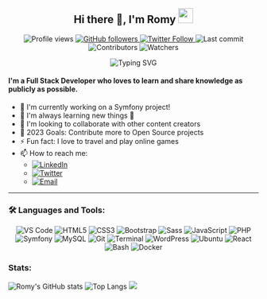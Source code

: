 
<h2 align="center">Hi there 👋, I'm Romy <img src="https://media.giphy.com/media/hvRJCLFzcasrR4ia7z/giphy.gif" width="30px"></h2>

<p align="center">
  <img src="https://komarev.com/ghpvc/?username=romyklk&color=blueviolet" alt="Profile views">
  <a href="https://github.com/romyklk?tab=followers">
    <img src="https://img.shields.io/github/followers/romyklk?label=Followers&style=social" alt="GitHub followers">
  </a>
  <a href="https://twitter.com/romyklk">
    <img src="https://img.shields.io/twitter/follow/romyklk?style=social" alt="Twitter Follow">
  </a>
  <img src="https://img.shields.io/github/last-commit/romyklk/romyklk?style=flat-square&color=success" alt="Last commit">
  <img src="https://img.shields.io/github/contributors/romyklk/romyklk?style=flat-square&color=orange" alt="Contributors">
  <img src="https://img.shields.io/github/watchers/romyklk/romyklk?style=flat-square&color=blue" alt="Watchers">
</p>

<p align="center">
  <img src="https://readme-typing-svg.herokuapp.com?color=36BCF7FF&center=true&vCenter=true&width=500&lines=Full+Stack+Developer;Always+learning+new+things;Open+Source+Enthusiast" alt="Typing SVG">
</p>

#### I'm a Full Stack Developer who loves to learn and share knowledge as publicly as possible.

- 🔭 I'm currently working on a Symfony project!
- 🌱 I'm always learning new things 🤣
- 👯 I'm looking to collaborate with other content creators
- 🥅 2023 Goals: Contribute more to Open Source projects
- ⚡ Fun fact: I love to travel and play online games
- 📫 How to reach me:
    - [![LinkedIn](https://img.shields.io/badge/-LinkedIn-0077B5?style=flat&logo=Linkedin&logoColor=white)](https://www.linkedin.com/in/romuald-kouleko/)
    - [![Twitter](https://img.shields.io/badge/-Twitter-1DA1F2?style=flat&logo=Twitter&logoColor=white)](https://twitter.com/romyklk)
    - [![Email](https://img.shields.io/badge/-Email-D14836?style=flat&logo=Gmail&logoColor=white)](mailto:romyklk1610@gmail.com)

<hr />

### 🛠️ Languages and Tools:

<p align="center">
  <img src="https://img.shields.io/badge/-VS%20Code-007ACC?style=flat-square&logo=visual-studio-code&logoColor=white" alt="VS Code">
  <img src="https://img.shields.io/badge/-HTML5-E34F26?style=flat-square&logo=html5&logoColor=white" alt="HTML5">
  <img src="https://img.shields.io/badge/-CSS3-1572B6?style=flat-square&logo=css3&logoColor=white" alt="CSS3">
  <img src="https://img.shields.io/badge/-Bootstrap-563D7C?style=flat-square&logo=bootstrap&logoColor=white" alt="Bootstrap">
  <img src="https://img.shields.io/badge/-Sass-CC6699?style=flat-square&logo=sass&logoColor=white" alt="Sass">
  <img src="https://img.shields.io/badge/-JavaScript-F7DF1E?style=flat-square&logo=javascript&logoColor=black" alt="JavaScript">
  <img src="https://img.shields.io/badge/-PHP-777BB4?style=flat-square&logo=php&logoColor=white" alt="PHP">
  <img src="https://img.shields.io/badge/-Symfony-000000?style=flat-square&logo=symfony&logoColor=white" alt="Symfony">
  <img src="https://img.shields.io/badge/-MySQL-4479A1?style=flat-square&logo=mysql&logoColor=white" alt="MySQL">
  <img src="https://img.shields.io/badge/-Git-F05032?style=flat-square&logo=git&logoColor=white" alt="Git">
  <img src="https://img.shields.io/badge/-Terminal-4D4D4D?style=flat-square&logo=windows-terminal&logoColor=white" alt="Terminal">
  <img src="https://img.shields.io/badge/-WordPress-21759B?style=flat-square&logo=wordpress&logoColor=white" alt="WordPress">
  <img src="https://img.shields.io/badge/-Ubuntu-E95420?style=flat-square&logo=ubuntu&logoColor=white" alt="Ubuntu">
  <img src="https://img.shields.io/badge/-React-61DAFB?style=flat-square&logo=react&logoColor=black" alt="React">
  <img src="https://img.shields.io/badge/-Bash-4EAA25?style=flat-square&logo=gnu-bash&logoColor=white" alt="Bash">
  <img src="https://img.shields.io/badge/-Docker-2496ED?style=flat-square&logo=docker&logoColor=white" alt="Docker">
</p>

</div>

### Stats:
![Romy's GitHub stats](https://github-readme-stats.vercel.app/api?username=romyklk&show_icons=true&theme=radical&count_private=true&include_all_commits=true)
![Top Langs](https://github-readme-stats.vercel.app/api/top-langs/?username=romyklk&layout=compact&theme=radical)
![](https://github-profile-summary-cards.vercel.app/api/cards/stats?username=romyklk&theme=monokai)






